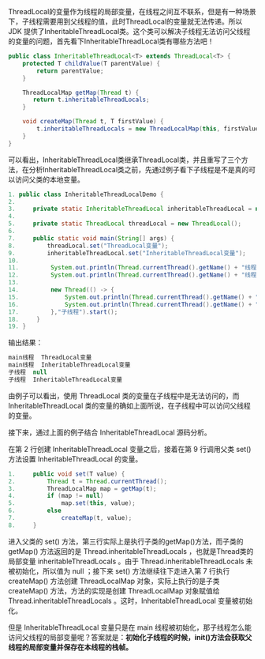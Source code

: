 ThreadLocal的变量作为线程的局部变量，在线程之间互不联系，但是有一种场景下，子线程需要用到父线程的值，此时ThreadLocal的变量就无法传递。所以 JDK 提供了InheritableThreadLocal类。这个类可以解决子线程无法访问父线程的变量的问题，首先看下InheritableThreadLocal类有哪些方法吧！

```java
public class InheritableThreadLocal<T> extends ThreadLocal<T> {
    protected T childValue(T parentValue) {
        return parentValue;
    }

    ThreadLocalMap getMap(Thread t) {
       return t.inheritableThreadLocals;
    }

    void createMap(Thread t, T firstValue) {
        t.inheritableThreadLocals = new ThreadLocalMap(this, firstValue);
    }
}
```
可以看出，InheritableThreadLocal类继承ThreadLocal类，并且重写了三个方法，在分析InheritableThreadLocal类之前，先通过例子看下子线程是不是真的可以访问父类的本地变量。

```java
1. public class InheritableThreadLocalDemo {
2. 
3.     private static InheritableThreadLocal inheritableThreadLocal = new InheritableThreadLocal();
4. 
5.     private static ThreadLocal threadLocal = new ThreadLocal();
6. 
7.     public static void main(String[] args) {
8.         threadLocal.set("ThreadLocal变量");
9.         inheritableThreadLocal.set("InheritableThreadLocal变量");
10. 
11.         System.out.println(Thread.currentThread().getName() + "线程  " + threadLocal.get());
12.         System.out.println(Thread.currentThread().getName() + "线程  " + inheritableThreadLocal.get());
13. 
14.         new Thread(() -> {
15.             System.out.println(Thread.currentThread().getName() + "  " + threadLocal.get());
16.             System.out.println(Thread.currentThread().getName() + "  " + inheritableThreadLocal.get());
17.         },"子线程").start();
18.     }
19. }
```
输出结果：
```java
main线程  ThreadLocal变量
main线程  InheritableThreadLocal变量
子线程  null
子线程  InheritableThreadLocal变量
```

由例子可以看出，使用 ThreadLocal 类的变量在子线程中是无法访问的，而
 InheritableThreadLocal 类的变量的确如上面所说，在子线程中可以访问父线程的变量。

接下来，通过上面的例子结合 InheritableThreadLocal 源码分析。

在第 2 行创建 InheritableThreadLocal 变量之后，接着在第 9 行调用父类 set() 方法设置 InheritableThreadLocal 的变量。

```java
1.     public void set(T value) {
2.         Thread t = Thread.currentThread();
3.         ThreadLocalMap map = getMap(t);
4.         if (map != null)
5.             map.set(this, value);
6.         else
7.             createMap(t, value);
8.     }
```

进入父类的 set() 方法，第三行实际上是执行子类的getMap()方法，而子类的 getMap() 方法返回的是 Thread.inheritableThreadLocals ，也就是Thread类的局部变量 inheritableThreadLocals 。由于 Thread.inheritableThreadLocals 未被初始化，所以值为 null ；接下来 set() 方法继续往下走进入第 7 行执行 createMap() 方法创建 ThreadLocalMap 对象，实际上执行的是子类 createMap() 方法，方法的实现是创建 ThreadLocalMap 对象赋值给 Thread.inheritableThreadLocals 。这时，InheritableThreadLocal 变量被初始化。

但是 InheritableThreadLocal 变量只是在 main 线程被初始化，那子线程怎么能访问父线程的局部变量呢？答案就是：**初始化子线程的时候，init()方法会获取父线程的局部变量并保存在本线程的栈帧。**